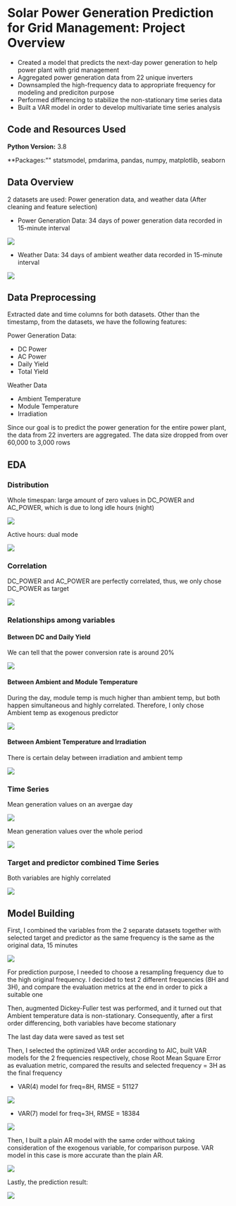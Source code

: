 # Solar Power Generation Prediction for Grid Management: Project Overview
* Created a model that predicts the next-day power generation to help power plant with grid management
* Aggregated power generation data from 22 unique inverters
* Downsampled the high-frequency data to appropriate frequency for modeling and prediciton purpose
* Performed differencing to stabilize the non-stationary time series data
* Built a VAR model in order to develop multivariate time series analysis

## Code and Resources Used
**Python Version:** 3.8

**Packages:"" statsmodel, pmdarima, pandas, numpy, matplotlib, seaborn

## Data Overview
2 datasets are used: Power generation data, and weather data (After cleaning and feature selection)
* Power Generation Data: 34 days of power generation data recorded in 15-minute interval

![](images/df2_head.png)

* Weather Data: 34 days of ambient weather data recorded in 15-minute interval

![](images/df2_2_head_2.png)
## Data Preprocessing
Extracted date and time columns for both datasets. Other than the timestamp, from the datasets, we have the following features:

Power Generation Data:
* DC Power
* AC Power
* Daily Yield
* Total Yield

Weather Data
* Ambient Temperature
* Module Temperature
* Irradiation

Since our goal is to predict the power generation for the entire power plant, the data from 22 inverters are aggregated. The data size dropped from over 60,000 to 3,000 rows

## EDA
### Distribution
Whole timespan: large amount of zero values in DC_POWER and AC_POWER, which is due to long idle hours (night)

![](images/dist.png)

Active hours: dual mode

![](images/dist2.png)

### Correlation
DC_POWER and AC_POWER are perfectly correlated, thus, we only chose DC_POWER as target

![](images/corr.png)

### Relationships among variables
#### Between DC and Daily Yield
We can tell that the power conversion rate is around 20%


![](images/conversion.png)

#### Between Ambient and Module Temperature

During the day, module temp is much higher than ambient temp, but both happen simultaneous and highly correlated. Therefore, I only chose Ambient temp as exogenous predictor

![](images/temp.png)

#### Between Ambient Temperature and Irradiation
There is certain delay between irradiation and ambient temp

![](images/irradiation.png)

### Time Series
Mean generation values on an avergae day

![](images/g1.png)

Mean generation values over the whole period

![](images/g2.png)

### Target and predictor combined Time Series
Both variables are highly correlated

![](images/combined.png)

## Model Building
First, I combined the variables from the 2 separate datasets together with selected target and predictor as the same frequency is the same as the original data, 15 minutes

![](images/merged.png)

For prediction purpose, I needed to choose a resampling frequency due to the high original frequency. I decided to test 2 different frequencies (8H and 3H), and compare the evaluation metrics at the end in order to pick a suitable one

Then, augmented Dickey-Fuller test was performed, and it turned out that Ambient temperature data is non-stationary. Consequently, after a first order differencing, both variables have become stationary

The last day data were saved as test set

Then, I selected the optimized VAR order according to AIC, built VAR models for the 2 frequencies respectively, chose Root Mean Square Error as evaluation metric, compared the results and selected frequency = 3H as the final frequency
* VAR(4) model for freq=8H, RMSE = 51127

![](images/pred1.png)

* VAR(7) model for freq=3H, RMSE = 18384

![](images/pred2.png)

Then, I built a plain AR model with the same order without taking consideration of the exogenous variable, for comparison purpose. VAR model in this case is more accurate than the plain AR.

![](images/pred3.png)

Lastly, the prediction result:

![](images/pred4.png)
